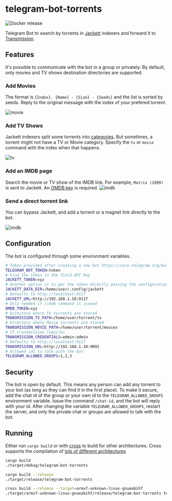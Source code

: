 # telegram-bot-torrents

![Docker release](https://img.shields.io/docker/v/gjhenrique/telegram-bot-torrents?sort=semver)

Telegram Bot to search by torrents in [Jackett](https://github.com/Jackett/Jackett) indexers and forward it to [Transmission](https://transmissionbt.com/).

## Features

It's possible to communicate with the bot in a group or privately.
By default, only movies and TV shows destination directories are supported.

### Add Movies
The format is `{Index}. {Name} - {Size} - {Seeds}` and the list is sorted by seeds.
Reply to the original message with the index of your prefered torrent.

![movie](./doc/movie-search.png)

### Add TV Shows
Jackett indexers split some torrents into [categories](https://github.com/Jackett/Jackett/wiki/Jackett-Categories).
But sometimes, a torrent might not have a TV or Movie category.
Specify the `tv` or `movie` command with the index when that happens.

![tv](./doc/tv-search.png)

### Add an IMDB page
Search the movie or TV show of the IMDB link. For example, `Matrix (1999)` is sent to Jackett.
An [OMDB key](http://www.omdbapi.com/apikey.aspx) is required.
![imdb](./doc/movie-imdb.png)

### Send a direct torrent link

You can bypass Jackett, and add a torrent or a magnet link directly to the bot.

![imdb](./doc/manual-torrent.png)

## Configuration
The bot is configured through some environment variables.

``` bash
# Token provided after creating a new bot https://core.telegram.org/bots#creating-a-new-bot
TELEGRAM_BOT_TOKEN=token
# Find the token in the field API Key
JACKETT_TOKEN=xyz
# Another option is to get the token directly passing the configuration folder
JACKETT_DATA_DIR=/home/user/.config/jackett
# Defaults to http://localhost:9117
JACKETT_URL=http://192.168.1.10:9117
# Only needed if /imdb command is issued
OMDB_TOKEN=xyz
# Directory where TV torrents are stored
TRANSMISSION_TV_PATH=/home/user/torrent/tv
# Directory where Movie torrents are stored
TRANSMISSION_MOVIE_PATH=/home/user/torrent/movies
# If transmission requires
TRANSMISSION_CREDENTIALS=admin:admin
# Defaults to http://localhost:9117
TRANSMISSION_URL=http://192.168.1.10:9091
# Allowed ids to talk with the bot
TELEGRAM_ALLOWED_GROUPS=1,2,3
```


## Security
The bot is open by default. This means any person can add any torrent to your bot (as long as they can find it in the first place).
To make it secure, add the chat id of the group or your own id to the  `TELEGRAM_ALLOWED_GROUPS` environment variable.
Issue the command `/chat-id`, and the bot will reply with your id.
After changing the variable `TELEGRAM_ALLOWED_GROUPS`, restart the server, and only the private chat or groups are allowed to talk with the bot.

## Running
Either run `cargo build` or with [cross](https://github.com/rust-embedded/cross) to build for other architectures.
Cross supports the compilation of [lots of different architectures](https://github.com/rust-embedded/cross#supported-targets)

``` bash
cargo build
./target/debug/telegram-bot-torrents

cargo build --release
./target/release/telegram-bot-torrents

cross build --release --target=armv7-unknown-linux-gnueabihf
./target/armv7-unknown-linux-gnueabihf/release/telegram-bot-torrents telegram-bot-torrents.linux.armv7
```
